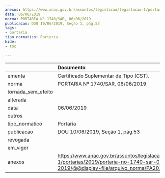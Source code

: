 ```yaml
---
anexos: https://www.anac.gov.br/assuntos/legislacao/legislacao-1/portarias/2019/portaria-no-1740-sar-06-06-2019/@@display-file/arquivo_norma/PA2019-1740.pdf
data: 06/06/2019
norma: PORTARIA Nº 1740/SAR, 06/06/2019
publicacao: DOU 10/06/2019, Seção 1, pág.53
tags:
- portaria
tipo_normatico: Portaria
hide: 
- toc 
 
---
```


|                    | Documento                                                                                                                                            |
|:-------------------|:-----------------------------------------------------------------------------------------------------------------------------------------------------|
| ementa             | Certificado Suplementar de Tipo (CST).                                                                                                               |
| norma              | PORTARIA Nº 1740/SAR, 06/06/2019                                                                                                                     |
| tornada_sem_efeito |                                                                                                                                                      |
| alterada           |                                                                                                                                                      |
| data               | 06/06/2019                                                                                                                                           |
| outros             |                                                                                                                                                      |
| tipo_normatico     | Portaria                                                                                                                                             |
| publicacao         | DOU 10/06/2019, Seção 1, pág.53                                                                                                                      |
| revogada           |                                                                                                                                                      |
| em_vigor           |                                                                                                                                                      |
| anexos             | https://www.anac.gov.br/assuntos/legislacao/legislacao-1/portarias/2019/portaria-no-1740-sar-06-06-2019/@@display-file/arquivo_norma/PA2019-1740.pdf |